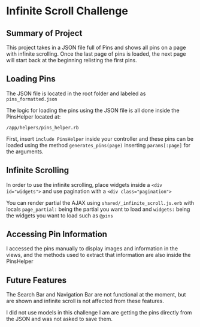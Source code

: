 # Infinite Scroll Challenge

## Summary of Project

This project takes in a JSON file full of Pins and shows all pins on a page with infinite scrolling. Once the last page of pins is loaded, the next page will start back at the beginning relisting the first pins.

## Loading Pins

The JSON file is located in the root folder and labeled as `pins_formatted.json`

The logic for loading the pins using the JSON file is all done inside the PinsHelper located at:

`/app/helpers/pins_helper.rb`

First, insert `include PinsHelper` inside your controller and these pins can be loaded using the method `generates_pins(page)` inserting `params[:page]` for the arguments.

## Infinite Scrolling

In order to use the infinite scrolling, place widgets inside a `<div id="widgets">` and use pagination with a `<div class="pagination">`

You can render partial the AJAX using `shared/_infinite_scroll.js.erb` with locals `page_partial:` being the partial you want to load and `widgets:` being the widgets you want to load such as `@pins`

## Accessing Pin Information

I accessed the pins manually to display images and information in the views, and the methods used to extract that information are also inside the PinsHelper

## Future Features

The Search Bar and Navigation Bar are not functional at the moment, but are shown and infinite scroll is not affected from these features.

I did not use models in this challenge I am are getting the pins directly from the JSON and was not asked to save them.
